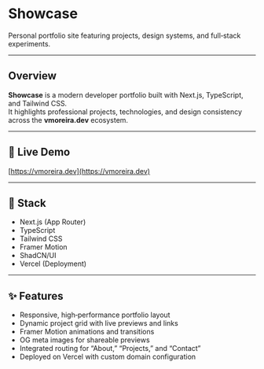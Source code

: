 # Showcase

Personal portfolio site featuring projects, design systems, and full‑stack experiments.

---

## Overview

**Showcase** is a modern developer portfolio built with Next.js, TypeScript, and Tailwind CSS.  
It highlights professional projects, technologies, and design consistency across the **vmoreira.dev** ecosystem.

---

## 🔗 Live Demo

[https://vmoreira.dev](https://vmoreira.dev)

---

## 🧱 Stack

- Next.js (App Router)  
- TypeScript  
- Tailwind CSS  
- Framer Motion  
- ShadCN/UI  
- Vercel (Deployment)

---

## ✨ Features

- Responsive, high‑performance portfolio layout  
- Dynamic project grid with live previews and links  
- Framer Motion animations and transitions  
- OG meta images for shareable previews  
- Integrated routing for “About,” “Projects,” and “Contact”  
- Deployed on Vercel with custom domain configuration
